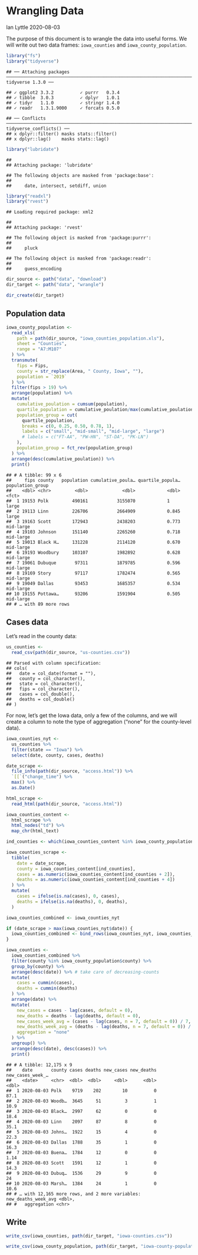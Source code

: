 Wrangling Data
================
Ian Lyttle
2020-08-03

The purpose of this document is to wrangle the data into useful forms.
We will write out two data frames: `iowa_counties` and
`iowa_county_population`.

``` r
library("fs")
library("tidyverse")
```

    ## ── Attaching packages ────────────────────────────────────────────────────────────────────────────────────────────────────────────── tidyverse 1.3.0 ──

    ## ✓ ggplot2 3.3.2          ✓ purrr   0.3.4     
    ## ✓ tibble  3.0.3          ✓ dplyr   1.0.1     
    ## ✓ tidyr   1.1.0          ✓ stringr 1.4.0     
    ## ✓ readr   1.3.1.9000     ✓ forcats 0.5.0

    ## ── Conflicts ───────────────────────────────────────────────────────────────────────────────────────────────────────────────── tidyverse_conflicts() ──
    ## x dplyr::filter() masks stats::filter()
    ## x dplyr::lag()    masks stats::lag()

``` r
library("lubridate")
```

    ## 
    ## Attaching package: 'lubridate'

    ## The following objects are masked from 'package:base':
    ## 
    ##     date, intersect, setdiff, union

``` r
library("readxl")
library("rvest")
```

    ## Loading required package: xml2

    ## 
    ## Attaching package: 'rvest'

    ## The following object is masked from 'package:purrr':
    ## 
    ##     pluck

    ## The following object is masked from 'package:readr':
    ## 
    ##     guess_encoding

``` r
dir_source <- path("data", "download")
dir_target <- path("data", "wrangle")

dir_create(dir_target)
```

## Population data

``` r
iowa_county_population <-
  read_xls(
    path = path(dir_source, "iowa_counties_population.xls"), 
    sheet = "Counties", 
    range = "A7:M107"
  ) %>%
  transmute(
    fips = Fips,
    county = str_replace(Area, " County, Iowa", ""),
    population = `2019`
  ) %>%
  filter(fips > 19) %>%
  arrange(population) %>%
  mutate(
    cumulative_poulation = cumsum(population),
    quartile_population = cumulative_poulation/max(cumulative_poulation),
    population_group = cut(
      quartile_population, 
      breaks = c(0, 0.25, 0.50, 0.78, 1),
      labels = c("small", "mid-small", "mid-large", "large")
      # labels = c("FT-AA", "PW-HN", "ST-DA", "PK-LN")
    ),
    population_group = fct_rev(population_group)
  ) %>%
  arrange(desc(cumulative_poulation)) %>%
  print()
```

    ## # A tibble: 99 x 6
    ##     fips county   population cumulative_poula… quartile_popula… population_group
    ##    <dbl> <chr>         <dbl>             <dbl>            <dbl> <fct>           
    ##  1 19153 Polk         490161           3155070            1     large           
    ##  2 19113 Linn         226706           2664909            0.845 large           
    ##  3 19163 Scott        172943           2438203            0.773 mid-large       
    ##  4 19103 Johnson      151140           2265260            0.718 mid-large       
    ##  5 19013 Black H…     131228           2114120            0.670 mid-large       
    ##  6 19193 Woodbury     103107           1982892            0.628 mid-large       
    ##  7 19061 Dubuque       97311           1879785            0.596 mid-large       
    ##  8 19169 Story         97117           1782474            0.565 mid-large       
    ##  9 19049 Dallas        93453           1685357            0.534 mid-large       
    ## 10 19155 Pottawa…      93206           1591904            0.505 mid-large       
    ## # … with 89 more rows

## Cases data

Let’s read in the county data:

``` r
us_counties <- 
  read_csv(path(dir_source, "us-counties.csv"))
```

    ## Parsed with column specification:
    ## cols(
    ##   date = col_date(format = ""),
    ##   county = col_character(),
    ##   state = col_character(),
    ##   fips = col_character(),
    ##   cases = col_double(),
    ##   deaths = col_double()
    ## )

For now, let’s get the Iowa data, only a few of the columns, and we will
create a column to note the type of aggregation (“none” for the
county-level data).

``` r
iowa_counties_nyt <-
  us_counties %>%
  filter(state == "Iowa") %>%
  select(date, county, cases, deaths) 
```

``` r
date_scrape <- 
  file_info(path(dir_source, "access.html")) %>%
  `[[`("change_time") %>% 
  max() %>%
  as.Date()

html_scrape <- 
  read_html(path(dir_source, "access.html")) 

iowa_counties_content <-
  html_scrape %>%
  html_nodes("td") %>%
  map_chr(html_text)

ind_counties <- which(iowa_counties_content %in% iowa_county_population$county)

iowa_counties_scrape <- 
  tibble(
    date = date_scrape,
    county = iowa_counties_content[ind_counties],
    cases = as.numeric(iowa_counties_content[ind_counties + 2]),
    deaths = as.numeric(iowa_counties_content[ind_counties + 4])
  ) %>%
  mutate(
    cases = ifelse(is.na(cases), 0, cases),
    deaths = ifelse(is.na(deaths), 0, deaths),
  )
```

``` r
iowa_counties_combined <- iowa_counties_nyt

if (date_scrape > max(iowa_counties_nyt$date)) {
  iowa_counties_combined <- bind_rows(iowa_counties_nyt, iowa_counties_scrape)
}
```

``` r
iowa_counties <- 
  iowa_counties_combined %>%
  filter(county %in% iowa_county_population$county) %>%
  group_by(county) %>%
  arrange(desc(date)) %>% # take care of decreasing-counts
  mutate(
    cases = cummin(cases),   
    deaths = cummin(deaths) 
  ) %>%
  arrange(date) %>%
  mutate(
    new_cases = cases - lag(cases, default = 0),
    new_deaths = deaths - lag(deaths, default = 0),
    new_cases_week_avg = (cases - lag(cases, n = 7, default = 0)) / 7,
    new_deaths_week_avg = (deaths - lag(deaths, n = 7, default = 0)) / 7,
    aggregation = "none"
  ) %>%
  ungroup() %>%
  arrange(desc(date), desc(cases)) %>%
  print()
```

    ## # A tibble: 12,175 x 9
    ##    date       county cases deaths new_cases new_deaths new_cases_week_…
    ##    <date>     <chr>  <dbl>  <dbl>     <dbl>      <dbl>            <dbl>
    ##  1 2020-08-03 Polk    9719    202        10          0            87.1 
    ##  2 2020-08-03 Woodb…  3645     51         3          1            10.9 
    ##  3 2020-08-03 Black…  2997     62         0          0            18.4 
    ##  4 2020-08-03 Linn    2097     87         8          0            35.1 
    ##  5 2020-08-03 Johns…  1922     15         4          0            22.3 
    ##  6 2020-08-03 Dallas  1788     35         1          0            16.3 
    ##  7 2020-08-03 Buena…  1784     12         0          0             1.14
    ##  8 2020-08-03 Scott   1591     12         1          0            14.3 
    ##  9 2020-08-03 Dubuq…  1536     29         9          0            24   
    ## 10 2020-08-03 Marsh…  1384     24         1          0            10.6 
    ## # … with 12,165 more rows, and 2 more variables: new_deaths_week_avg <dbl>,
    ## #   aggregation <chr>

## Write

``` r
write_csv(iowa_counties, path(dir_target, "iowa-counties.csv"))
```

``` r
write_csv(iowa_county_population, path(dir_target, "iowa-county-population.csv"))
```
